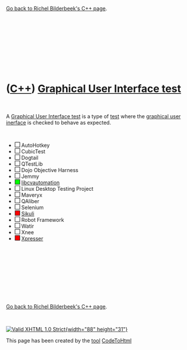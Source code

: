 

[Go back to Richel Bilderbeek's C++ page](Cpp.htm).

 

 

 

 

 

([C++](Cpp.htm)) [Graphical User Interface test](CppGuiTest.htm)
================================================================

 

A [Graphical User Interface test](CppGuiTest.htm) is a type of
[test](CppTest.htm) where the [graphical user inerface](CppGui.htm) is
checked to behave as expected.

 

-   ![TODO](PicTransparent.png) AutoHotkey
-   ![TODO](PicTransparent.png) CubicTest
-   ![TODO](PicTransparent.png) Dogtail
-   ![TODO](PicTransparent.png) QTestLib
-   ![TODO](PicTransparent.png) Dojo Objective Harness
-   ![TODO](PicTransparent.png) Jemmy
-   ![OKAY](PicGreen.png) [libcvautomation](CppLibcvautomation.htm)
-   ![TODO](PicTransparent.png) Linux Desktop Testing Project
-   ![TODO](PicTransparent.png) Maveryx
-   ![TODO](PicTransparent.png) QAliber
-   ![TODO](PicTransparent.png) Selenium
-   ![FAIL](PicRed.png) [Sikuli](CppSikuli.htm)
-   ![TODO](PicTransparent.png) Robot Framework
-   ![TODO](PicTransparent.png) Watir
-   ![TODO](PicTransparent.png) Xnee
-   ![FAIL](PicRed.png) [Xpresser](CppXpresser.htm)

 

 

 

 

 

[Go back to Richel Bilderbeek's C++ page](Cpp.htm).



 

[![Valid XHTML 1.0 Strict](valid-xhtml10.png){width="88"
height="31"}](http://validator.w3.org/check?uri=referer)

This page has been created by the [tool](Tools.htm)
[CodeToHtml](ToolCodeToHtml.htm)
